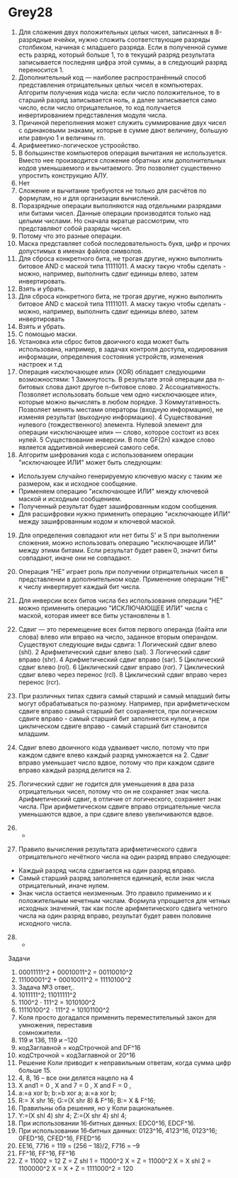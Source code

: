 # Grey28
1. Для сложения двух положительных целых чисел, записанных в 8-разрядные ячейки, нужно сложить соответствующие разряды столбиком, начиная с младшего разряда. Если в полученной сумме есть разряд, который больше 1, то в текущий разряд результата записывается последняя цифра этой суммы, а в следующий разряд переносится 1.
2. Дополнительный код — наиболее распространённый способ представления отрицательных целых чисел в компьютерах. Алгоритм получения кода числа: если число положительное, то в старший разряд записывается ноль, а далее записывается само число, если число отрицательное, то код получается инвертированием представления модуля числа.
3. Причиной переполнения может служить суммирование двух чисел с одинаковыми знаками, которые в сумме дают величину, большую или равную 1 и величины rn.
4. Арифмеетико-логическое устроойство.
5. В большинстве компьютеров операция вычитания не используется. Вместо нее производится сложение обратных или дополнительных кодов уменьшаемого и вычитаемого. Это позволяет существенно упростить конструкцию АЛУ.
6. Нет
7. Сложение и вычитание требуются не только для расчётов по формулам, но и для организации вычислений.
8. Поразрядные операции выполняются над отдельными разрядами или битами чисел. Данные операции производятся только над целыми числами. Но сначала вкратце рассмотрим, что представляют собой разряды чисел.
9. Потому что это разные операции.
10. Маска представляет собой последовательность букв, цифр и прочих допустимых в именах файлов символов.
11. Для сброса конкретного бита, не трогая другие, нужно выполнить битовое AND с маской типа 11111011. А маску такую чтобы сделать - можно, например, выполнить сдвиг единицы влево, затем инвертировать.
12. Взять и убрать.
13. Для сброса конкретного бита, не трогая другие, нужно выполнить битовое AND с маской типа 11111011. А маску такую чтобы сделать - можно, например, выполнить сдвиг единицы влево, затем инвертировать
14. Взять и убрать.
15. С помощью маски.
16. Установка или сброс битов двоичного кода может быть использована, например, в задачах контроля доступа, кодирования информации, определения состояния устройств, изменения настроек и т.д
17. Операция «исключающее или» (XOR) обладает следующими возможностями:
 1 Замкнутость. В результате этой операции два n-битовых слова дают другое n-битовое слово.
 2 Ассоциативность. Позволяет использовать больше чем одно «исключающее или», которые можно вычислять в любом порядке.
 3 Коммутативность.
Позволяет менять местами операторы (входную информацию), не изменяя результат (выходную информацию).
 4 Существование нулевого (тождественного) элемента. Нулевой элемент для операции «исключающее или» — слово, которое состоит из всех нулей.
 5 Существование инверсии. В поле GF(2n) каждое слово является аддитивной инверсией самого себя.
18. Алгоритм шифрования кода с использованием операции "исключающее ИЛИ" может быть следующим:
- Используем случайно генерируемую ключевую маску с таким же размером, как и исходное сообщение.
- Применяем операцию "исключающее ИЛИ" между ключевой маской и исходным сообщением.
- Полученный результат будет зашифрованным кодом сообщения.
- Для расшифровки нужно применить операцию "исключающее ИЛИ" между зашифрованным кодом и ключевой маской.
19. Для определения совпадают или нет биты S' и S при выполнении сложения, можно использовать операцию "исключающее ИЛИ" между этими битами. Если результат будет равен 0, значит биты совпадают, иначе они не совпадают.
20. Операция "НЕ" играет роль при получении отрицательных чисел в представлении в дополнительном коде. Применение операции "НЕ" к числу инвертирует каждый бит числа.
21. Для инверсии всех битов числа без использования операции "НЕ" можно применить операцию "ИСКЛЮЧАЮЩЕЕ ИЛИ" числа с маской, которая имеет все биты установлены в 1.
22. Сдвиг — это перемещение всех битов первого операнда (байта или слова) влево или вправо на число, заданное вторым операндом.
Существуют следующие виды сдвига:
 1 Логический сдвиг влево (shl).
 2 Арифметический сдвиг влево (sal).
 3 Логический сдвиг вправо (shr).
 4 Арифметический сдвиг вправо (sar).
 5 Циклический сдвиг влево (rol).
 6 Циклический сдвиг вправо (ror).
 7 Циклический сдвиг влево через перенос (rcl).
 8 Циклический сдвиг вправо через перенос (rcr).

23. При различных типах сдвига самый старший и самый младший биты могут обрабатываться по-разному. Например, при арифметическом сдвиге вправо самый старший бит сохраняется, при логическом сдвиге вправо - самый старший бит заполняется нулем, а при циклическом сдвиге вправо - самый старший бит становится младшим.
24. Сдвиг влево двоичного кода удваивает число, потому что при каждом сдвиге влево каждый разряд умножается на 2. Сдвиг вправо уменьшает число вдвое, потому что при каждом сдвиге вправо каждый разряд делится на 2.
25. Логический сдвиг не годится для уменьшения в два раза отрицательных чисел, потому что он не сохраняет знак числа. Арифметический сдвиг, в отличие от логического, сохраняет знак числа. При арифметическом сдвиге вправо отрицательные числа уменьшаются вдвое, а при сдвиге влево увеличиваются вдвое.
26. -
27. Правило вычисления результата арифметического сдвига отрицательного нечётного числа на один разряд вправо следующее:
- Каждый разряд числа сдвигается на один разряд вправо.
- Самый старший разряд заполняется единицей, если знак числа отрицательный, иначе нулем.
- Знак числа остается неизменным.
Это правило применимо и к положительным нечетным числам.
Формула упрощается для четных исходных значений, так как после арифметического сдвига четного числа на один разряд вправо, результат будет равен половине исходного числа.
28. -






Задачи 
1. 00011111^2 + 00010011^2 = 00110010^2 
2. 11100001^2 + 00010011^2 = 11110100^2 
3. Задача №3 ответ,.
4. 1011111^2; 11011111^2 
5. 1100^2 ⋅ 111^2 = 1010100^2 
6. 11110100^2 ⋅ 111^2 = 10101100^2 
7. Коля  просто  догадался  применить  переместительный  закон  для  умножения,  переставив  
сомножители. 
8. 119 и 136, 119 и –120 
9. кодЗаглавной = кодСтрочной and DF^16 
10. кодСтрочной = кодЗаглавной or 20^16 
11. Решение Коли приводит к неправильным ответам, когда сумма цифр больше 15. 
12. 4, 8, 16 – все они делятся нацело на 4 
13. X and1 = 0 , X and 7 = 0 , X and F = 0 , 
14. a:=a xor b; b:=b xor a; a:=a xor b; 
15. R:= X shr 16; G:=(X shr 8) & F^16; B:= X & F^16; 
16. Правильны оба решения, но у Коли рациональнее. 
17. Y:=(X shl 4) shr 4; Z:=(X shr 4) shl 4; 
18. При использовании 16‐битных данных: EDC0^16, EDCF^16.
19. При использовании 16‐битных данных: 0123^16, 4123^16, 0123^16; 0FED^16, CFED^16, FFED^16 
20. EE16, 7716 = 119 = (256 – 18)/2, F716 = –9 
21. FF^16, FF^16, FF^16 
22. Z = 11002 = 12 
Z = Z shl 1 = 11000^2 
X = Z = 11000^2 
X = X shl 2 = 1100000^2 
X = X + Z = 1111000^2 = 120

